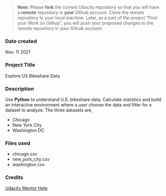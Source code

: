 >**Note**: Please **fork** the current Udacity repository so that you will have a **remote** repository in **your** Github account. Clone the remote repository to your local machine. Later, as a part of the project "Post your Work on Github", you will push your proposed changes to the remote repository in your Github account.

### Date created
Nov. 11 2021

### Project Title
Explore US Bikeshare Data

### Description
Use **Python** to understand U.S. bikeshare data. Calculate statistics and build an interactive environment where a user choose the data and filter for a dataset to analyze. The three datasets are,
- Chicago
- New York City
- Washington DC


### Files used
- chicago.csv
- new_york_city.csv
- washington.csv

### Credits
[Udacity Mentor Help](https://knowledge.udacity.com/)
